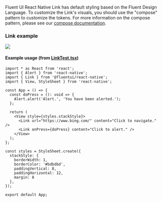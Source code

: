 Fluent UI React Native Link has default styling based on the Fluent Design Language. To customize the Link's visuals, you should use the "compose" pattern to customize the tokens. For more information on the compose pattern, please see our [compose documentation](https://github.com/microsoft/fluentui-react-native/blob/master/packages/framework/foundation-compose/README.md).

### Link example

<img src="https://res.cdn.office.net/files/fabric-cdn-prod_20230126.003-cdn-prod_20200511.001/fabric-website/images/controls/cross/Link/Link_windows.PNG"/>

#### Example usage (from [LinkTest.tsx](https://github.com/microsoft/fluentui-react-native/blob/master/apps/fluent-tester/src/FluentTester/TestComponents/Link/LinkTest.tsx))

```
import * as React from 'react';
import { Alert } from 'react-native';
import { Link } from '@fluentui/react-native';
import { View, StyleSheet } from 'react-native';

const App = () => {
  const doPress = (): void => {
    Alert.alert('Alert.', 'You have been alerted.');
  };

  return (
    <View style={styles.stackStyle}>
      <Link url="https://www.bing.com/" content="Click to navigate." />
      <Link onPress={doPress} content="Click to alert." />
    </View>
  );
};

const styles = StyleSheet.create({
  stackStyle: {
    borderWidth: 1,
    borderColor: '#bdbdbd',
    paddingVertical: 8,
    paddingHorizontal: 12,
    margin: 8
  },
});

export default App;

```
